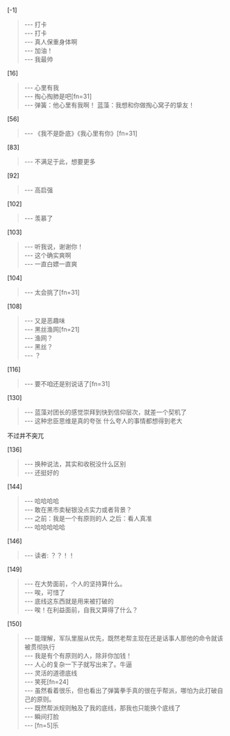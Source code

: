 
[-1] 
>--- 打卡<br>
>--- 打卡<br>
>--- 真人保重身体啊<br>
>--- 加油！<br>
>--- 我最帅<br>

[16] 
>--- 心里有我<br>
>--- 掏心掏肺是吧[fn=31]<br>
>--- 弹簧：他心里有我啊！
蓝藻：我想和你做掏心窝子的挚友！<br>

[56] 
>--- 《我不是卧底》《我心里有你》[fn=31]<br>

[83] 
>--- 不满足于此，想要更多<br>

[92] 
>--- 高启强<br>

[102] 
>--- 羡慕了<br>

[103] 
>--- 听我说，谢谢你！<br>
>--- 这个确实爽啊<br>
>--- 一直白嫖一直爽<br>

[104] 
>--- 太会挑了[fn=31]<br>

[108] 
>--- 又是恶趣味<br>
>--- 黑丝渔网[fn=21]<br>
>--- 渔网？<br>
>--- 黑丝？<br>
>--- ？<br>

[116] 
>--- 要不咱还是别说话了[fn=31]<br>

[130] 
>--- 蓝藻对团长的感觉崇拜到快到信仰层次，就差一个契机了<br>
>--- 这种忠臣思维是真的夸张
什么夸人的事情都想得到老大

不过并不突兀<br>

[136] 
>--- 换种说法，其实和收税没什么区别<br>
>--- 还挺好的<br>

[144] 
>--- 哈哈哈哈<br>
>--- 敢在黑市卖秘银没点实力或者背景？<br>
>--- 之前：我是一个有原则的人
之后：看人真准<br>
>--- 哈哈哈哈哈<br>

[146] 
>--- 读者:  ？？！！<br>

[149] 
>--- 在大势面前，个人的坚持算什么。<br>
>--- 唉，可惜了<br>
>--- 底线这东西就是用来被打破的<br>
>--- 唉！在利益面前，自我又算得了什么？<br>

[150] 
>--- 能理解，军队里服从优先，既然老帮主现在还是话事人那他的命令就该被贯彻执行<br>
>--- 我是有个有原则的人，除非你加钱！<br>
>--- 人心的复杂一下子就写出来了。牛逼<br>
>--- 灵活的道德底线<br>
>--- 笑死[fn=24]<br>
>--- 虽然看着很乐，但也看出了弹簧拳手真的很在乎帮派，哪怕为此打破自己的原则。<br>
>--- 既然帮派规则触及了我的底线，那我也只能换个底线了<br>
>--- 瞬间打脸<br>
>--- [fn=5]乐<br>
